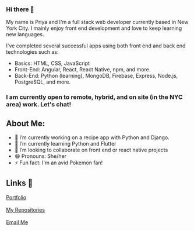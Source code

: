### Hi there 👋

My name is Priya and I'm a full stack web developer currently based in New York City. I mainly enjoy front end development and love to keep learning new languages.<br>

I've completed several successful apps using both front end and back end technologies such as: 
- Basics: HTML, CSS, JavaScript
- Front-End: Angular, React, React Native, npm, and more.
- Back-End: Python (learning), MongoDB, Firebase, Express, Node.js, PostgreSQL, and more.

<h3>I am currently open to remote, hybrid, and on site (in the NYC area) work. Let's chat! </h3>

## About Me:
- 🔭 I’m currently working on a recipe app with Python and Django.
- 🌱 I’m currently learning Python and Flutter
- 👯 I’m looking to collaborate on front end or react native projects
- 😄 Pronouns: She/her
- ⚡ Fun fact: I'm an avid Pokemon fan!

## Links 🔗
[Portfolio](https://priya-km.github.io/portfolio "Portfolio")
 <br><br>
[My Repositories](https://github.com/priya-km?tab=repositories "My Repositories")
 <br><br>
[Email Me](mailto:priyakmaharban@gmail.com?subject=Hi% "Hi!")
  <br><br>

